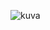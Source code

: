 ![kuva](https://user-images.githubusercontent.com/58463139/119383122-a5254c00-bccb-11eb-8a8c-743cf405f815.png)
